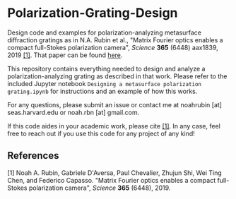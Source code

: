 # Polarization-Grating-Design
Design code and examples for polarization-analyzing metasurface diffraction gratings as in N.A. Rubin et al., "Matrix Fourier optics enables a compact full-Stokes polarization camera", *Science* **365** (6448) aax1839, 2019 [[1]](#1). That paper can be found [here](https://www.science.org/doi/10.1126/science.aax1839).

This repository contains everything needed to design and analyze a polarization-analyzing grating as described in that work. Please refer to the included Jupyter notebook `Designing a metasurface polarization grating.ipynb` for instructions and an example of how this works.

For any questions, please submit an issue or contact me at noahrubin [at] seas.harvard.edu or noah.rbn [at] gmail.com.

If this code aides in your academic work, please cite [[1]](#1). In any case, feel free to reach out if you use this code for any project of any kind!

## References
<a id="1">[1]</a> 
Noah A. Rubin, Gabriele D'Aversa, Paul Chevalier, Zhujun Shi, Wei Ting Chen, and Federico Capasso. "Matrix Fourier optics enables a compact full-Stokes polarization camera", *Science* **365** (6448), 2019.
